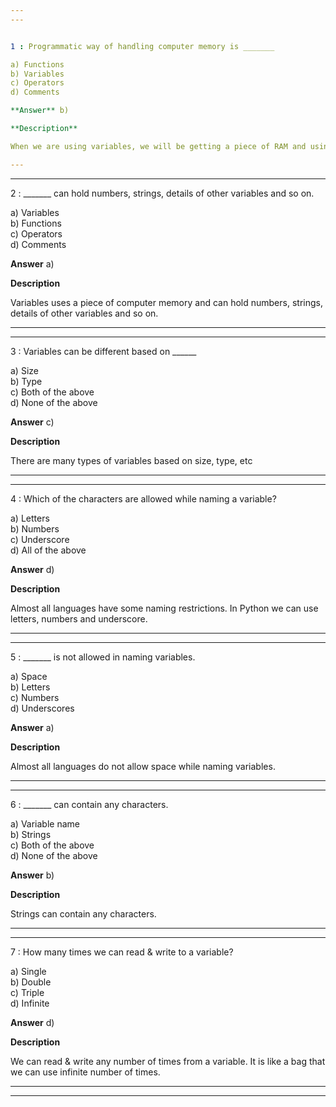 ```yaml
---
---


1 : Programmatic way of handling computer memory is _______  

a) Functions  
b) Variables  
c) Operators  
d) Comments  

**Answer** b) 

**Description**

When we are using variables, we will be getting a piece of RAM and using that piece of memory to store data.         

---
```

---


2 : _______ can hold numbers, strings, details of other variables and so on.  

a) Variables  
b) Functions  
c) Operators  
d) Comments  

**Answer** a) 

**Description**

Variables uses a piece of computer memory and can hold numbers, strings, details of other variables and so on.  

---
---


3 : Variables can be different based on ______  

a) Size  
b) Type  
c) Both of the above  
d) None of the above

**Answer** c) 

**Description**

There are many types of variables based on size, type, etc  

---
---


4 : Which of the characters are allowed while naming a variable?  

a) Letters  
b) Numbers  
c) Underscore  
d) All of the above  

**Answer** d) 

**Description**

Almost all languages have some naming restrictions. In Python we can use letters, numbers and underscore.

---
---


5 : _______ is not allowed in naming variables.

a) Space  
b) Letters  
c) Numbers  
d) Underscores  

**Answer** a) 

**Description**

Almost all languages do not allow space while naming variables.  

---
---


6 : _______ can contain any characters.  

a) Variable name  
b) Strings  
c) Both of the above  
d) None of the above  

**Answer** b) 

**Description**

Strings can contain any characters.

---
---


7 : How many times we can read & write to a variable?  

a) Single  
b) Double  
c) Triple  
d) Infinite  

**Answer** d) 

**Description**

We can read & write any number of times from a variable. It is like a bag that we can use infinite number of times.

---
---






